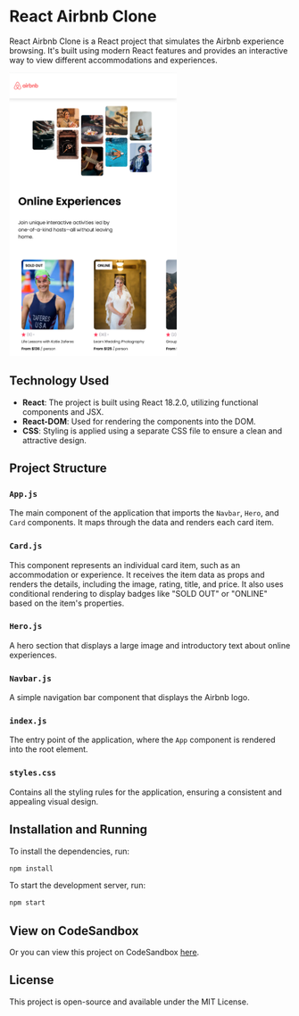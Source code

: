 
# React Airbnb Clone

React Airbnb Clone is a React project that simulates the Airbnb experience browsing. It's built using modern React features and provides an interactive way to view different accommodations and experiences.

<img src="Airbnb_clone_preview.png" alt="Example Image" width="300"/>


## Technology Used

- **React**: The project is built using React 18.2.0, utilizing functional components and JSX.
- **React-DOM**: Used for rendering the components into the DOM.
- **CSS**: Styling is applied using a separate CSS file to ensure a clean and attractive design.

## Project Structure

### `App.js`

The main component of the application that imports the `Navbar`, `Hero`, and `Card` components. It maps through the data and renders each card item.

### `Card.js`

This component represents an individual card item, such as an accommodation or experience. It receives the item data as props and renders the details, including the image, rating, title, and price. It also uses conditional rendering to display badges like "SOLD OUT" or "ONLINE" based on the item's properties.

### `Hero.js`

A hero section that displays a large image and introductory text about online experiences.

### `Navbar.js`

A simple navigation bar component that displays the Airbnb logo.

### `index.js`

The entry point of the application, where the `App` component is rendered into the root element.

### `styles.css`

Contains all the styling rules for the application, ensuring a consistent and appealing visual design.

## Installation and Running

To install the dependencies, run:

```bash
npm install
```

To start the development server, run:

```bash
npm start
```

## View on CodeSandbox

Or you can view this project on CodeSandbox [here](codesandbox.io/p/github/LurieK/React-AirbnbClone).


## License

This project is open-source and available under the MIT License.

